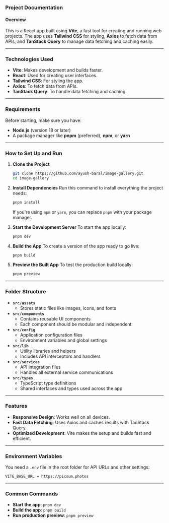 ### Project Documentation

#### **Overview**

This is a React app built using **Vite**, a fast tool for creating and running web projects. The app uses **Tailwind CSS** for styling, **Axios** to fetch data from APIs, and **TanStack Query** to manage data fetching and caching easily.

---

### **Technologies Used**

- **Vite**: Makes development and builds faster.
- **React**: Used for creating user interfaces.
- **Tailwind CSS**: For styling the app.
- **Axios**: To fetch data from APIs.
- **TanStack Query**: To handle data fetching and caching.

---

### **Requirements**

Before starting, make sure you have:

- **Node.js** (version 18 or later)
- A package manager like **pnpm** (preferred), **npm**, or **yarn**

---

### **How to Set Up and Run**

1. **Clone the Project**

   ```bash
   git clone https://github.com/ayush-baral/image-gallery.git
   cd image-gallery
   ```

2. **Install Dependencies**
   Run this command to install everything the project needs:

   ```bash
   pnpm install
   ```

   If you're using `npm` or `yarn`, you can replace `pnpm` with your package manager.

3. **Start the Development Server**
   To start the app locally:

   ```bash
   pnpm dev
   ```

4. **Build the App**
   To create a version of the app ready to go live:

   ```bash
   pnpm build
   ```

5. **Preview the Built App**
   To test the production build locally:
   ```bash
   pnpm preview
   ```

---

### **Folder Structure**

- **`src/assets`**
  - Stores static files like images, icons, and fonts
- **`src/components`**
  - Contains reusable UI components
  - Each component should be modular and independent
- **`src/config`**
  - Application configuration files
  - Environment variables and global settings
- **`src/lib`**
  - Utility libraries and helpers
  - Includes API interceptors and handlers
- **`src/services`**
  - API integration files
  - Handles all external service communications
- **`src/types`**
  - TypeScript type definitions
  - Shared interfaces and types used across the app

---

### **Features**

- **Responsive Design**: Works well on all devices.
- **Fast Data Fetching**: Uses Axios and caches results with TanStack Query.
- **Optimized Development**: Vite makes the setup and builds fast and efficient.

---

### **Environment Variables**

You need a `.env` file in the root folder for API URLs and other settings:

```
VITE_BASE_URL = https://picsum.photos
```

---

### **Common Commands**

- **Start the app**: `pnpm dev`
- **Build the app**: `pnpm build`
- **Run production preview**: `pnpm preview`
